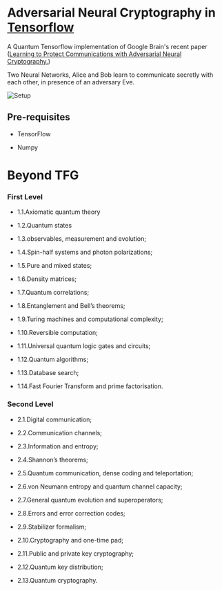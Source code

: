 

# Adversarial Neural Cryptography in [Tensorflow](https://github.com/keras)

A Quantum Tensorflow implementation of Google Brain's recent paper ([Learning to Protect Communications with Adversarial Neural Cryptography.](https://arxiv.org/pdf/1610.06918v1.pdf))

Two Neural Networks, Alice and Bob learn to communicate secretly with each other, in presence of an adversary Eve.

![Setup](assets/diagram.png)

## Pre-requisites

* TensorFlow 

* Numpy

# Beyond TFG

### First Level

- 1.1.Axiomatic quantum theory

- 1.2.Quantum states 

- 1.3.observables, measurement and evolution; 
 
- 1.4.Spin-half systems and photon polarizations; 

- 1.5.Pure and mixed states; 
 
- 1.6.Density matrices; 
 
- 1.7.Quantum correlations;

- 1.8.Entanglement and Bell’s theorems; 
 
- 1.9.Turing machines and computational complexity;
 
- 1.10.Reversible computation; 
 
- 1.11.Universal quantum logic gates and circuits; 
 
- 1.12.Quantum algorithms; 
 
- 1.13.Database search; 
 
- 1.14.Fast Fourier Transform and prime factorisation.

### Second Level

- 2.1.Digital communication; 
 
- 2.2.Communication channels; 
 
- 2.3.Information and entropy;

- 2.4.Shannon’s theorems; 
 
- 2.5.Quantum communication, dense coding and teleportation;

- 2.6.von Neumann entropy and quantum channel capacity; 
 
- 2.7.General quantum evolution and superoperators; 
 
- 2.8.Errors and error correction codes; 
 
- 2.9.Stabilizer formalism;

- 2.10.Cryptography and one-time pad; 
 
- 2.11.Public and private key cryptography;

- 2.12.Quantum key distribution; 

- 2.13.Quantum cryptography.
